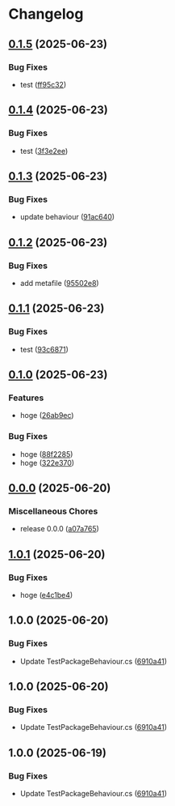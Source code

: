 # Changelog

## [0.1.5](https://github.com/fuqunaga/TestPackage/compare/ga.fuquna.testpackage-v0.1.4...ga.fuquna.testpackage-v0.1.5) (2025-06-23)


### Bug Fixes

* test ([ff95c32](https://github.com/fuqunaga/TestPackage/commit/ff95c329df1c537b2bf8773aaaeb4b5ee3d127d9))

## [0.1.4](https://github.com/fuqunaga/TestPackage/compare/ga.fuquna.testpackage-v0.1.3...ga.fuquna.testpackage-v0.1.4) (2025-06-23)


### Bug Fixes

* test ([3f3e2ee](https://github.com/fuqunaga/TestPackage/commit/3f3e2ee3d9bcff8f253ea10849d80f4a0c23dead))

## [0.1.3](https://github.com/fuqunaga/TestPackage/compare/ga.fuquna.testpackage-v0.1.2...ga.fuquna.testpackage-v0.1.3) (2025-06-23)


### Bug Fixes

* update behaviour ([91ac640](https://github.com/fuqunaga/TestPackage/commit/91ac640b8db43962f2721b559dc108dcbe7f6301))

## [0.1.2](https://github.com/fuqunaga/TestPackage/compare/ga.fuquna.testpackage-v0.1.1...ga.fuquna.testpackage-v0.1.2) (2025-06-23)


### Bug Fixes

* add metafile ([95502e8](https://github.com/fuqunaga/TestPackage/commit/95502e840ac76b42efb65995f3ea359d886a1511))

## [0.1.1](https://github.com/fuqunaga/TestPackage/compare/ga.fuquna.testpackage-v0.1.0...ga.fuquna.testpackage-v0.1.1) (2025-06-23)


### Bug Fixes

* test ([93c6871](https://github.com/fuqunaga/TestPackage/commit/93c6871a1c4dc4e3b6cb8ce6e7689772f341fad7))

## [0.1.0](https://github.com/fuqunaga/TestPackage/compare/ga.fuquna.testpackage-v0.0.0...ga.fuquna.testpackage-v0.1.0) (2025-06-23)


### Features

* hoge ([26ab9ec](https://github.com/fuqunaga/TestPackage/commit/26ab9ecaf9688c1d1fc568bbc1e03990d058465b))


### Bug Fixes

* hoge ([88f2285](https://github.com/fuqunaga/TestPackage/commit/88f2285d51993805e6b57dac880866bb8920f57c))
* hoge ([322e370](https://github.com/fuqunaga/TestPackage/commit/322e370a12a4bd3417c767f1d72c0694104dc526))

## [0.0.0](https://github.com/fuqunaga/TestPackage/compare/ga.fuquna.testpackage-v1.0.1...ga.fuquna.testpackage-v0.0.0) (2025-06-20)


### Miscellaneous Chores

* release 0.0.0 ([a07a765](https://github.com/fuqunaga/TestPackage/commit/a07a765454177f854630d68ce52fe8e6a4fbd23c))

## [1.0.1](https://github.com/fuqunaga/TestPackage/compare/ga.fuquna.testpackage-v1.0.0...ga.fuquna.testpackage-v1.0.1) (2025-06-20)


### Bug Fixes

* hoge ([e4c1be4](https://github.com/fuqunaga/TestPackage/commit/e4c1be484afed0b5d248b3aee6478bcad9faa333))

## 1.0.0 (2025-06-20)


### Bug Fixes

* Update TestPackageBehaviour.cs ([6910a41](https://github.com/fuqunaga/TestPackage/commit/6910a4137d62b410a0e1c34350ce2935d9278bea))

## 1.0.0 (2025-06-20)


### Bug Fixes

* Update TestPackageBehaviour.cs ([6910a41](https://github.com/fuqunaga/TestPackage/commit/6910a4137d62b410a0e1c34350ce2935d9278bea))

## 1.0.0 (2025-06-19)


### Bug Fixes

* Update TestPackageBehaviour.cs ([6910a41](https://github.com/fuqunaga/TestPackage/commit/6910a4137d62b410a0e1c34350ce2935d9278bea))
